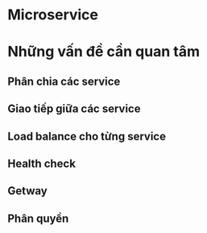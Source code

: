 # Microservice

# Những vấn đề cần quan tâm

## Phân chia các service

## Giao tiếp giữa các service

## Load balance cho từng service

## Health check

## Getway

## Phân quyền

##
